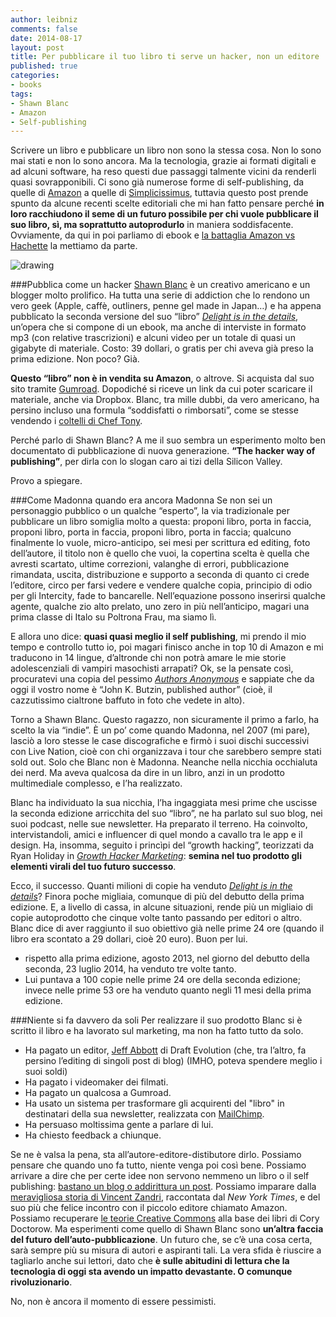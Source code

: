 ```yaml
---
author: leibniz
comments: false
date: 2014-08-17
layout: post
title: Per pubblicare il tuo libro ti serve un hacker, non un editore 
published: true
categories:
- books
tags:
- Shawn Blanc
- Amazon
- Self-publishing
---
```

Scrivere un libro e pubblicare un libro non sono la stessa cosa. Non lo sono mai stati e non lo sono ancora. Ma la tecnologia, grazie ai formati digitali e ad alcuni software, ha reso questi due passaggi talmente vicini da renderli quasi sovrapponibili. Ci sono già numerose forme di self-publishing, da quelle di [Amazon](https://kdp.amazon.com) a quelle di [Simplicissimus](http://www.simplicissimus.it), tuttavia questo post prende spunto da alcune recenti scelte editoriali che mi han fatto pensare perché **in loro racchiudono il seme di un futuro possibile per chi vuole pubblicare il suo libro, sì, ma soprattutto autoprodurlo** in maniera soddisfacente. Ovviamente, da qui in poi parliamo di ebook e [la battaglia Amazon vs Hachette](http://www.corriere.it/tecnologia/14_agosto_09/guerra-amazon-hachette-email-capo-lettori-protesta-scrittori-f62c0886-1fda-11e4-bae3-3369389f55f4.shtml) la mettiamo da parte. 

![drawing](http://leibniz.me/images/vault/butzin.png)

###Pubblica come un hacker
[Shawn Blanc](http://shawnblanc.net) è un creativo americano e un blogger molto prolifico. Ha tutta una serie di addiction che lo rendono un vero geek (Apple, caffè, outliners, penne gel made in Japan…) e ha appena pubblicato la seconda versione del suo “libro” [*Delight is in the details*](http://shawnblanc.net/thedetails), un’opera che si compone di un ebook, ma anche di interviste in formato mp3 (con relative trascrizioni) e alcuni video per un totale di quasi un gigabyte di materiale. Costo: 39 dollari, o gratis per chi aveva già preso la prima edizione. Non poco? Già.

**Questo “libro” non è in vendita su Amazon**, o altrove. Si acquista dal suo sito tramite [Gumroad](http://gumroad.com). Dopodiché si riceve un link da cui poter scaricare il materiale, anche via Dropbox. Blanc, tra mille dubbi, da vero americano, ha persino incluso una formula “soddisfatti o rimborsati”, come se stesse vendendo i [coltelli di Chef Tony](http://it.wikipedia.org/wiki/Chef_Tony). 

Perché parlo di Shawn Blanc? A me il suo sembra un esperimento molto ben documentato di pubblicazione di nuova generazione. **“The hacker way of publishing”**, per dirla con lo slogan caro ai tizi della Silicon Valley. 

Provo a spiegare.

###Come Madonna quando era ancora Madonna
Se non sei un personaggio pubblico o un qualche “esperto”, la via tradizionale per pubblicare un libro somiglia molto a questa: proponi libro, porta in faccia, proponi libro, porta in faccia, proponi libro, porta in faccia; qualcuno finalmente lo vuole, micro-anticipo, sei mesi per scrittura ed editing, foto dell’autore, il titolo non è quello che vuoi, la copertina scelta è quella che avresti scartato, ultime correzioni, valanghe di errori, pubblicazione rimandata, uscita, distribuzione e supporto a seconda di quanto ci crede l’editore, circo per farsi vedere e vendere qualche copia, principio di odio per gli Intercity, fade to bancarelle. Nell’equazione possono inserirsi qualche agente, qualche zio alto prelato, uno zero in più nell’anticipo, magari una prima classe di Italo su Poltrona Frau, ma siamo lì.

E allora uno dice: **quasi quasi meglio il self publishing**, mi prendo il mio tempo e controllo tutto io, poi magari finisco anche in top 10 di Amazon e mi traducono in 14 lingue, d’altronde chi non potrà amare le mie storie adolescenziali di vampiri masochisti arrapati? Ok, se la pensate così, procuratevi una copia del pessimo *[Authors Anonymous](http://imdb.com/title/tt2114461)* e sappiate che da oggi il vostro nome è “John K. Butzin, published author” (cioè, il cazzutissimo cialtrone baffuto in foto che vedete in alto).

Torno a Shawn Blanc. Questo ragazzo, non sicuramente il primo a farlo, ha scelto la via “indie”. È un po’ come quando Madonna, nel 2007 (mi pare), lasciò a loro stesse le case discografiche e firmò i suoi dischi successivi con Live Nation, cioè con chi organizzava i tour che sarebbero sempre stati sold out. Solo che Blanc non è Madonna. Neanche nella nicchia occhialuta dei nerd. Ma aveva qualcosa da dire in un libro, anzi in un prodotto multimediale complesso, e l’ha realizzato. 

Blanc ha individuato la sua nicchia, l’ha ingaggiata mesi prime che uscisse la seconda edizione arricchita del suo “libro”, ne ha parlato sul suo blog, nei suoi podcast, nelle sue newsletter. Ha preparato il terreno. Ha coinvolto, intervistandoli, amici e influencer di quel mondo a cavallo tra le app e il design. Ha, insomma, seguito i princìpi del “growth hacking”, teorizzati da Ryan Holiday in [*Growth Hacker Marketing*](http://www.ryanholiday.net/my-new-book-growth-hacker-marketing-is-now-out-why-i-wrote-it-and-how-to-get-it/): **semina nel tuo prodotto gli elementi virali del tuo futuro successo**. 

Ecco, il successo. Quanti milioni di copie ha venduto [*Delight is in the details*](http://shawnblanc.net/thedetails)? Finora poche migliaia, comunque di più del debutto della prima edizione. E, a livello di cassa, in alcune situazioni, rende più un migliaio di copie autoprodotto che cinque volte tanto passando per editori o altro. Blanc dice di aver raggiunto il suo obiettivo già nelle prime 24 ore (quando il libro era scontato a 29 dollari, cioè 20 euro). Buon per lui. 

- rispetto alla prima edizione, agosto 2013, nel giorno del debutto della seconda, 23 luglio 2014, ha venduto tre volte tanto.
- Lui puntava a 100 copie nelle prime 24 ore della seconda edizione; invece nelle prime 53 ore ha venduto quanto negli 11 mesi della prima edizione. 

###Niente si fa davvero da soli
Per realizzare il suo prodotto Blanc si è scritto il libro e ha lavorato sul marketing, ma non ha fatto tutto da solo. 

- Ha pagato un editor, [Jeff Abbott](http://draftevolution.com) di Draft Evolution (che, tra l’altro, fa persino l’editing di singoli post di blog) (IMHO, poteva spendere meglio i suoi soldi)
- Ha pagato i videomaker dei filmati.
- Ha pagato un qualcosa a Gumroad.
- Ha usato un sistema per trasformare gli acquirenti del "libro" in destinatari della sua newsletter, realizzata con [MailChimp](http://mailchimp.com).
- Ha persuaso moltissima gente a parlare di lui.
- Ha chiesto feedback a chiunque.

Se ne è valsa la pena, sta all’autore-editore-distibutore dirlo. Possiamo pensare che quando uno fa tutto, niente venga poi così bene. Possiamo arrivare a dire che per certe idee non servono nemmeno un libro o il self publishing: [bastano un blog o addirittura un post](http://www.wittgenstein.it/la-fine-dei-libri/). Possiamo imparare dalla [meravigliosa storia di Vincent Zandri](http://www.nytimes.com/2014/07/13/technology/amazon-a-friendly-giant-as-long-as-its-fed.html), raccontata dal *New York Times*, e del suo più che felice incontro con il piccolo editore chiamato Amazon. Possiamo recuperare [le teorie Creative Commons](http://wiki.creativecommons.org/Case_Studies/Cory_Doctorow) alla base dei libri di Cory Doctorow. Ma esperimenti come quello di Shawn Blanc sono **un’altra faccia del futuro dell’auto-pubblicazione**. Un futuro che, se c’è una cosa certa, sarà sempre più su misura di autori e aspiranti tali. La vera sfida è riuscire a tagliarlo anche sui lettori, dato che **è sulle abitudini di lettura che la tecnologia di oggi sta avendo un impatto devastante. O comunque rivoluzionario**. 

No, non è ancora il momento di essere pessimisti. 